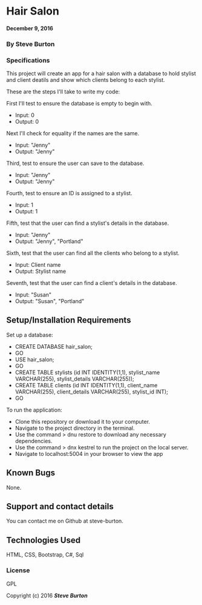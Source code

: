 # Hair Salon

#### December 9, 2016

### By **Steve Burton**

### Specifications
This project will create an app for a hair salon with a database to hold stylist and client deatils and show which clients belong to each stylist.

These are the steps I'll take to write my code:

First I'll test to ensure the database is empty to begin with.
* Input: 0
* Output: 0

Next I'll check for equality if the names are the same.
* Input: "Jenny"
* Output: "Jenny"

Third, test to ensure the user can save to the database.
* Input: "Jenny"
* Output: "Jenny"

Fourth, test to ensure an ID is assigned to a stylist.
* Input: 1
* Output: 1

Fifth, test that the user can find a stylist's details in the database.
* Input: "Jenny"
* Output: "Jenny", "Portland"

Sixth, test that the user can find all the clients who belong to a stylist.
* Input: Client name
* Output: Stylist name

Seventh, test that the user can find a client's details in the database.
* Input: "Susan"
* Output: "Susan", "Portland"


## Setup/Installation Requirements

Set up a database:
* CREATE DATABASE hair_salon;
* GO
* USE hair_salon;
* GO
* CREATE TABLE stylists (id INT IDENTITY(1,1), stylist_name VARCHAR(255), stylist_details VARCHAR(255));
* CREATE TABLE clients (id INT IDENTITY(1,1), client_name VARCHAR(255), client_details VARCHAR(255), stylist_id INT);
* GO

To run the application:
* Clone this repository or download it to your computer.
* Navigate to the project directory in the terminal.
* Use the command > dnu restore to download any necessary dependencies.
* Use the command > dnx kestrel to run the project on the local server.
* Navigate to localhost:5004 in your browser to view the app

## Known Bugs

None.

## Support and contact details

You can contact me on Github at steve-burton.

## Technologies Used

HTML, CSS, Bootstrap, C#, Sql

### License

GPL

Copyright (c) 2016 **_Steve Burton_**

